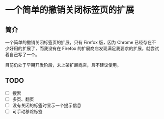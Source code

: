# 一个简单的撤销关闭标签页的扩展

## 简介

一个简单的撤销关闭标签页的扩展，只有 Firefox 版，因为 Chrome 已经存在不少好用的扩展了，而我没有在 Firefox 的扩展商店发现满足我要求的扩展，就尝试着自己写了一个。

目前仍处于早期开发阶段，未上架扩展商店，且不建议使用。

## TODO

- [ ] 搜索
- [ ] 多页、翻页
- [ ] 没有关闭的标签时显示一个提示信息
- [ ] 可手动移除标签